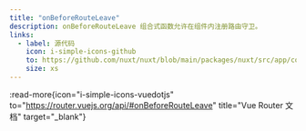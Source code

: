 ```yaml
---
title: "onBeforeRouteLeave"
description: onBeforeRouteLeave 组合式函数允许在组件内注册路由守卫。
links:
  - label: 源代码
    icon: i-simple-icons-github
    to: https://github.com/nuxt/nuxt/blob/main/packages/nuxt/src/app/composables/router.ts
    size: xs
---
```


:read-more{icon="i-simple-icons-vuedotjs" to="https://router.vuejs.org/api/#onBeforeRouteLeave" title="Vue Router 文档" target="_blank"}

